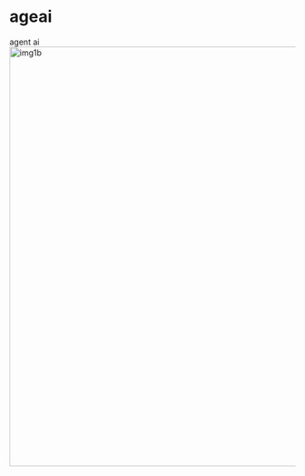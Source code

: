 # ageai
agent ai 
<img width="739" alt="img1b" src="https://github.com/user-attachments/assets/d29baef7-5098-4870-a246-c0fe34f1383b">
